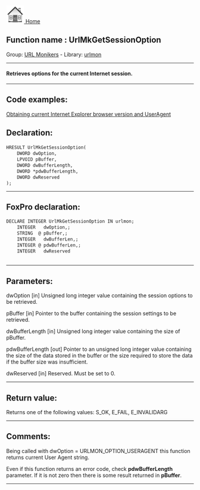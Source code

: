 [<img src="../../images/home.png"> Home ](https://github.com/VFPX/Win32API)  

## Function name : UrlMkGetSessionOption
Group: [URL Monikers](../../functions_group.md#URL_Monikers)  -  Library: [urlmon](../../libraries.md#urlmon)  
***  


#### Retrieves options for the current Internet session.
***  


## Code examples:
[Obtaining current Internet Explorer browser version and UserAgent](../../samples/sample_142.md)  

## Declaration:
```foxpro  
HRESULT UrlMkGetSessionOption(
	DWORD dwOption,
	LPVOID pBuffer,
	DWORD dwBufferLength,
	DWORD *pdwBufferLength,
	DWORD dwReserved
);  
```  
***  


## FoxPro declaration:
```foxpro  
DECLARE INTEGER UrlMkGetSessionOption IN urlmon;
	INTEGER   dwOption,;
	STRING  @ pBuffer,;
	INTEGER   dwBufferLen,;
	INTEGER @ pdwBufferLen,;
	INTEGER   dwReserved
  
```  
***  


## Parameters:
dwOption
[in] Unsigned long integer value containing the session options to be retrieved.

pBuffer
[in] Pointer to the buffer containing the session settings to be retrieved. 

dwBufferLength
[in] Unsigned long integer value containing the size of pBuffer. 

pdwBufferLength
[out] Pointer to an unsigned long integer value containing the size of the data stored in the buffer or the size required to store the data if the buffer size was insufficient. 

dwReserved
[in] Reserved. Must be set to 0.
  
***  


## Return value:
Returns one of the following values: S_OK, E_FAIL, E_INVALIDARG  
***  


## Comments:
Being called with dwOption = URLMON_OPTION_USERAGENT this function returns current User Agent string.  
  
Even if this function returns an error code, check <Strong>pdwBufferLength</Strong> parameter. If it is not zero then there is some result returned in <Strong>pBuffer</Strong>.  
  
***  

